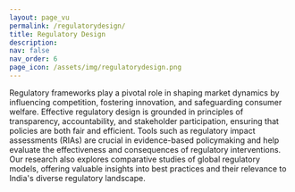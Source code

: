 ```yaml
---
layout: page_vu
permalink: /regulatorydesign/
title: Regulatory Design
description:
nav: false
nav_order: 6
page_icon: /assets/img/regulatorydesign.png
---
```


Regulatory frameworks play a pivotal role in shaping market dynamics by influencing competition, fostering innovation, and safeguarding consumer welfare. Effective regulatory design is grounded in principles of transparency, accountability, and stakeholder participation, ensuring that policies are both fair and efficient. Tools such as regulatory impact assessments (RIAs) are crucial in evidence-based policymaking and help evaluate the effectiveness and consequences of regulatory interventions. Our research also explores comparative studies of global regulatory models, offering valuable insights into best practices and their relevance to India's diverse regulatory landscape.

